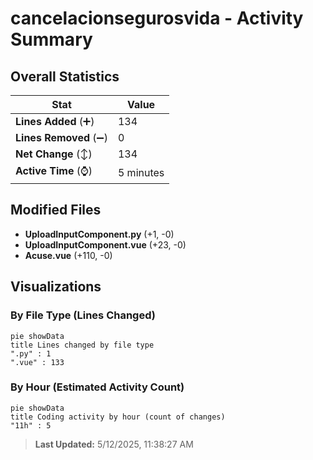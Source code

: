 # cancelacionsegurosvida - Activity Summary 

## Overall Statistics

| Stat                   | Value                                                             |
| ---------------------- | ----------------------------------------------------------------- |
| **Lines Added** (➕)   | 134                                          |
| **Lines Removed** (➖) | 0                                        |
| **Net Change** (↕)    | 134                |
| **Active Time** (⌚)   | 5 minutes |


## Modified Files
- **UploadInputComponent.py** (+1, -0)
- **UploadInputComponent.vue** (+23, -0)
- **Acuse.vue** (+110, -0)

## Visualizations

### By File Type (Lines Changed)

```mermaid
pie showData
title Lines changed by file type
".py" : 1
".vue" : 133
```

### By Hour (Estimated Activity Count)

```mermaid
pie showData
title Coding activity by hour (count of changes)
"11h" : 5
```


> **Last Updated:** 5/12/2025, 11:38:27 AM